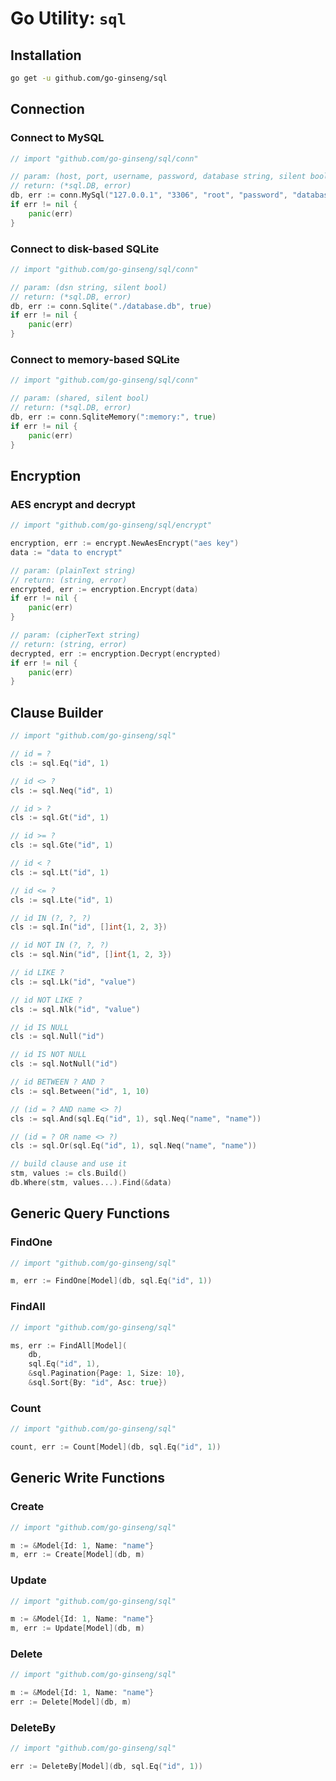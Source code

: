 # Go Utility: `sql`

## Installation

```bash
go get -u github.com/go-ginseng/sql
```

## Connection

### Connect to MySQL

```go
// import "github.com/go-ginseng/sql/conn"

// param: (host, port, username, password, database string, silent bool)
// return: (*sql.DB, error)
db, err := conn.MySql("127.0.0.1", "3306", "root", "password", "database", true)
if err != nil {
    panic(err)
}
```

### Connect to disk-based SQLite

```go
// import "github.com/go-ginseng/sql/conn"

// param: (dsn string, silent bool)
// return: (*sql.DB, error)
db, err := conn.Sqlite("./database.db", true)
if err != nil {
    panic(err)
}
```

### Connect to memory-based SQLite

```go
// import "github.com/go-ginseng/sql/conn"

// param: (shared, silent bool)
// return: (*sql.DB, error)
db, err := conn.SqliteMemory(":memory:", true)
if err != nil {
    panic(err)
}
```

## Encryption

### AES encrypt and decrypt

```go
// import "github.com/go-ginseng/sql/encrypt"

encryption, err := encrypt.NewAesEncrypt("aes key")
data := "data to encrypt"

// param: (plainText string)
// return: (string, error)
encrypted, err := encryption.Encrypt(data)
if err != nil {
    panic(err)
}

// param: (cipherText string)
// return: (string, error)
decrypted, err := encryption.Decrypt(encrypted)
if err != nil {
    panic(err)
}
```

## Clause Builder

```go
// import "github.com/go-ginseng/sql"

// id = ?
cls := sql.Eq("id", 1)

// id <> ?
cls := sql.Neq("id", 1)

// id > ?
cls := sql.Gt("id", 1)

// id >= ?
cls := sql.Gte("id", 1)

// id < ?
cls := sql.Lt("id", 1)

// id <= ?
cls := sql.Lte("id", 1)

// id IN (?, ?, ?)
cls := sql.In("id", []int{1, 2, 3})

// id NOT IN (?, ?, ?)
cls := sql.Nin("id", []int{1, 2, 3})

// id LIKE ?
cls := sql.Lk("id", "value")

// id NOT LIKE ?
cls := sql.Nlk("id", "value")

// id IS NULL
cls := sql.Null("id")

// id IS NOT NULL
cls := sql.NotNull("id")

// id BETWEEN ? AND ?
cls := sql.Between("id", 1, 10)

// (id = ? AND name <> ?)
cls := sql.And(sql.Eq("id", 1), sql.Neq("name", "name"))

// (id = ? OR name <> ?)
cls := sql.Or(sql.Eq("id", 1), sql.Neq("name", "name"))

// build clause and use it
stm, values := cls.Build()
db.Where(stm, values...).Find(&data)
```

## Generic Query Functions

### FindOne

```go
// import "github.com/go-ginseng/sql"

m, err := FindOne[Model](db, sql.Eq("id", 1))
```

### FindAll

```go
// import "github.com/go-ginseng/sql"

ms, err := FindAll[Model](
    db,
    sql.Eq("id", 1),
    &sql.Pagination{Page: 1, Size: 10},
    &sql.Sort{By: "id", Asc: true})
```

### Count

```go
// import "github.com/go-ginseng/sql"

count, err := Count[Model](db, sql.Eq("id", 1))
```

## Generic Write Functions

### Create

```go
// import "github.com/go-ginseng/sql"

m := &Model{Id: 1, Name: "name"}
m, err := Create[Model](db, m)
```

### Update

```go
// import "github.com/go-ginseng/sql"

m := &Model{Id: 1, Name: "name"}
m, err := Update[Model](db, m)
```

### Delete

```go
// import "github.com/go-ginseng/sql"

m := &Model{Id: 1, Name: "name"}
err := Delete[Model](db, m)
```

### DeleteBy

```go
// import "github.com/go-ginseng/sql"

err := DeleteBy[Model](db, sql.Eq("id", 1))
```
